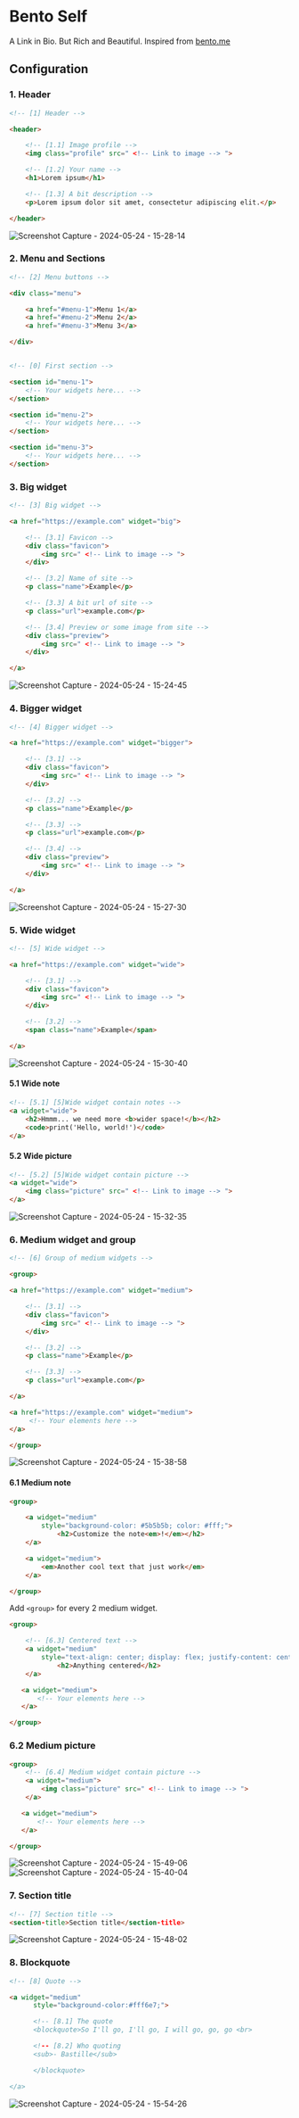 # Bento Self
A Link in Bio. But Rich and Beautiful. Inspired from [bento.me](https://bento.me/en/home)

## Configuration

### 1. Header

```html
<!-- [1] Header -->

<header>

    <!-- [1.1] Image profile -->
    <img class="profile" src=" <!-- Link to image --> ">

    <!-- [1.2] Your name -->
    <h1>Lorem ipsum</h1>

    <!-- [1.3] A bit description -->
    <p>Lorem ipsum dolor sit amet, consectetur adipiscing elit.</p>

</header>
```
![Screenshot Capture - 2024-05-24 - 15-28-14](https://github.com/LIGMATV/bento-self/assets/143163098/897d0fe9-81db-4185-8bf0-f97d1c4890fc)


### 2. Menu and Sections

```html
<!-- [2] Menu buttons -->

<div class="menu">

    <a href="#menu-1">Menu 1</a>
    <a href="#menu-2">Menu 2</a>
    <a href="#menu-3">Menu 3</a>

</div>


<!-- [0] First section -->

<section id="menu-1">
    <!-- Your widgets here... -->
</section>

<section id="menu-2">
    <!-- Your widgets here... -->
</section>

<section id="menu-3">
    <!-- Your widgets here... -->
</section>
```

### 3. Big widget

```html
<!-- [3] Big widget -->

<a href="https://example.com" widget="big">

    <!-- [3.1] Favicon -->
    <div class="favicon">
        <img src=" <!-- Link to image --> ">
    </div>

    <!-- [3.2] Name of site -->
    <p class="name">Example</p>

    <!-- [3.3] A bit url of site -->
    <p class="url">example.com</p>

    <!-- [3.4] Preview or some image from site -->
    <div class="preview">
        <img src=" <!-- Link to image --> ">
    </div>

</a>
```
![Screenshot Capture - 2024-05-24 - 15-24-45](https://github.com/LIGMATV/bento-self/assets/143163098/8a3533a7-e168-438f-8f61-93b02bf69b4b)

### 4. Bigger widget

```html
<!-- [4] Bigger widget -->

<a href="https://example.com" widget="bigger">

    <!-- [3.1] -->
    <div class="favicon">
        <img src=" <!-- Link to image --> ">
    </div>

    <!-- [3.2] -->
    <p class="name">Example</p>

    <!-- [3.3] -->
    <p class="url">example.com</p>

    <!-- [3.4] -->
    <div class="preview">
        <img src=" <!-- Link to image --> ">
    </div>

</a>
```
![Screenshot Capture - 2024-05-24 - 15-27-30](https://github.com/LIGMATV/bento-self/assets/143163098/9b235660-0a00-4acd-a18b-86278ef7b2b7)

### 5. Wide widget

```html
<!-- [5] Wide widget -->

<a href="https://example.com" widget="wide">

    <!-- [3.1] -->
    <div class="favicon">
        <img src=" <!-- Link to image --> ">
    </div>

    <!-- [3.2] -->
    <span class="name">Example</span>

</a>
```
![Screenshot Capture - 2024-05-24 - 15-30-40](https://github.com/LIGMATV/bento-self/assets/143163098/0d801533-c39a-4288-b32b-8800d22f5219)

#### 5.1 Wide note

```html
<!-- [5.1] [5]Wide widget contain notes -->
<a widget="wide">
    <h2>Hmmm... we need more <b>wider space!</b></h2>
    <code>print('Hello, world!')</code>
</a>
```

#### 5.2 Wide picture

```html
<!-- [5.2] [5]Wide widget contain picture -->
<a widget="wide">
    <img class="picture" src=" <!-- Link to image --> ">
</a>
```

![Screenshot Capture - 2024-05-24 - 15-32-35](https://github.com/LIGMATV/bento-self/assets/143163098/afe6fd81-4341-44b5-8ec5-e95c5ab9cfbc)

### 6. Medium widget and group

```html
<!-- [6] Group of medium widgets -->

<group>

<a href="https://example.com" widget="medium">

    <!-- [3.1] -->
    <div class="favicon">
        <img src=" <!-- Link to image --> ">
    </div>

    <!-- [3.2] -->
    <p class="name">Example</p>

    <!-- [3.3] -->
    <p class="url">example.com</p>

</a>

<a href="https://example.com" widget="medium">
     <!-- Your elements here -->
</a>

</group>
```
![Screenshot Capture - 2024-05-24 - 15-38-58](https://github.com/LIGMATV/bento-self/assets/143163098/2f5d3ea3-be10-4b67-b848-cb0418f30c0e)

#### 6.1 Medium note

```html
<group>

    <a widget="medium" 
        style="background-color: #5b5b5b; color: #fff;">
            <h2>Customize the note<em>!</em></h2>
    </a>

    <a widget="medium">
        <em>Another cool text that just work</em>
    </a>

</group>
```
Add ``<group>`` for every 2 medium widget.
```html
<group>

    <!-- [6.3] Centered text -->
    <a widget="medium" 
        style="text-align: center; display: flex; justify-content: center; align-items: center;">
            <h2>Anything centered</h2>
    </a>

   <a widget="medium">
       <!-- Your elements here -->
   </a>

</group>
```

### 6.2 Medium picture

```html
<group>
    <!-- [6.4] Medium widget contain picture -->
    <a widget="medium">
        <img class="picture" src=" <!-- Link to image --> ">
    </a>

   <a widget="medium">
       <!-- Your elements here -->
   </a>

</group>
```

![Screenshot Capture - 2024-05-24 - 15-49-06](https://github.com/LIGMATV/bento-self/assets/143163098/68f0bf69-55e0-4ca0-992b-7eaf931b9454)
![Screenshot Capture - 2024-05-24 - 15-40-04](https://github.com/LIGMATV/bento-self/assets/143163098/00ab52b4-f447-4961-8ff5-9e617584d83c)


### 7. Section title

```html
<!-- [7] Section title -->
<section-title>Section title</section-title>
```
![Screenshot Capture - 2024-05-24 - 15-48-02](https://github.com/LIGMATV/bento-self/assets/143163098/808cae31-32e2-47d1-838e-3c24003d0c6a)

### 8. Blockquote

```html
<!-- [8] Quote -->

<a widget="medium"
      style="background-color:#fff6e7;">

      <!-- [8.1] The quote
      <blockquote>So I'll go, I'll go, I will go, go, go <br>

      <!-- [8.2] Who quoting
      <sub>- Bastille</sub>

      </blockquote>

</a>
```

![Screenshot Capture - 2024-05-24 - 15-54-26](https://github.com/LIGMATV/bento-self/assets/143163098/49325244-4734-43c6-b6f7-2c689975b1f9)
